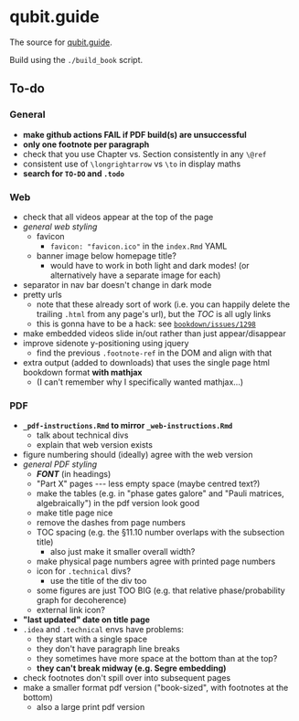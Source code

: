# qubit.guide

The source for [qubit.guide](https://qubit.guide).

Build using the `./build_book` script.


## To-do

### General

- **make github actions FAIL if PDF build(s) are unsuccessful**
- **only one footnote per paragraph**
- check that you use Chapter vs. Section consistently in any `\@ref`
- consistent use of `\longrightarrow` vs `\to` in display maths
- **search for `TO-DO` and `.todo`**

### Web

- check that all videos appear at the top of the page
- *general web styling*
    + favicon
        * `favicon: "favicon.ico"` in the `index.Rmd` YAML
    + banner image below homepage title?
        * would have to work in both light and dark modes! (or alternatively have a separate image for each)
- separator in nav bar doesn't change in dark mode
- pretty urls
    + note that these already sort of work (i.e. you can happily delete the trailing `.html` from any page's url), but the *TOC* is all ugly links
    + this is gonna have to be a hack: see [`bookdown/issues/1298`](https://github.com/rstudio/bookdown/issues/1298)
- make embedded videos slide in/out rather than just appear/disappear
- improve sidenote y-positioning using jquery
    + find the previous `.footnote-ref` in the DOM and align with that
- extra output (added to downloads) that uses the single page html bookdown format **with mathjax**
    + (I can't remember why I specifically wanted mathjax...)

### PDF

- **`_pdf-instructions.Rmd` to mirror `_web-instructions.Rmd`**
    + talk about technical divs
    + explain that web version exists
- figure numbering should (ideally) agree with the web version
- *general PDF styling*
    + ***FONT*** (in headings)
    + "Part X" pages --- less empty space (maybe centred text?)
    + make the tables (e.g. in "phase gates galore" and "Pauli matrices, algebraically") in the pdf version look good
    + make title page nice
    + remove the dashes from page numbers
    + TOC spacing (e.g. the §11.10 number overlaps with the subsection title)
        * also just make it smaller overall width?
    + make physical page numbers agree with printed page numbers
    + icon for `.technical` divs?
        * use the title of the div too
    + some figures are just TOO BIG (e.g. that relative phase/probability graph for decoherence)
    + external link icon?
- **"last updated" date on title page**
- `.idea` and `.technical` envs have problems:
    + they start with a single space
    + they don't have paragraph line breaks
    + they sometimes have more space at the bottom than at the top?
    + **they can't break midway (e.g. Segre embedding)**
- check footnotes don't spill over into subsequent pages
- make a smaller format pdf version ("book-sized", with footnotes at the bottom)
    + also a large print pdf version
